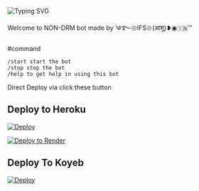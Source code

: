 ![Typing SVG](https://readme-typing-svg.herokuapp.com/?lines=Welcome+To+Txt+Uploader+Bot+!)

Welcome to NON-DRM bot made by  ༄࿐𑁍IFS𑁍(आशु)❥◉🇮🇳™

#command
```
/start start the bot
/stop stop the bot
/help to get help in using this bot
```
Direct Deploy via click these button 

## Deploy to Heroku

[![Deploy](https://www.herokucdn.com/deploy/button.svg)](https://heroku.com/deploy?template=https://www.github.com/nikhilsainiop/saini-txt-direct)

[![Deploy to Render](https://render.com/images/deploy-to-render-button.svg)](https://render.com/deploy?repo=https://github.com/nikhilsainiop/saini-txt-direct)

## Deploy To Koyeb
              
<a target="/blank" href="https://app.koyeb.com/deploy?type=git&repository=github.com/Nitinyadav798900/ashu02&branch=main&name=Nitinyadav798900" >
  <img src="https://www.koyeb.com/static/images/deploy/button.svg" alt="Deploy"></a>
